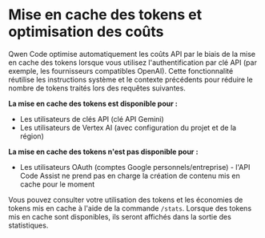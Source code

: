 # Mise en cache des tokens et optimisation des coûts

Qwen Code optimise automatiquement les coûts API par le biais de la mise en cache des tokens lorsque vous utilisez l'authentification par clé API (par exemple, les fournisseurs compatibles OpenAI). Cette fonctionnalité réutilise les instructions système et le contexte précédents pour réduire le nombre de tokens traités lors des requêtes suivantes.

**La mise en cache des tokens est disponible pour :**

- Les utilisateurs de clés API (clé API Gemini)
- Les utilisateurs de Vertex AI (avec configuration du projet et de la région)

**La mise en cache des tokens n'est pas disponible pour :**

- Les utilisateurs OAuth (comptes Google personnels/entreprise) - l'API Code Assist ne prend pas en charge la création de contenu mis en cache pour le moment

Vous pouvez consulter votre utilisation des tokens et les économies de tokens mis en cache à l'aide de la commande `/stats`. Lorsque des tokens mis en cache sont disponibles, ils seront affichés dans la sortie des statistiques.
